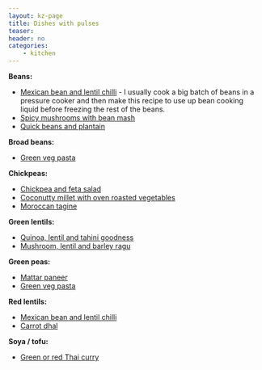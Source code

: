```yaml
---
layout: kz-page
title: Dishes with pulses
teaser: 
header: no
categories:
    - kitchen
---
```


**Beans:**
* [Mexican bean and lentil chilli](/kitchen/bean-and-lentil-chilli/) - I usually cook a big batch of beans in a pressure cooker and then make this recipe to use up bean cooking liquid before freezing the rest of the beans.
* [Spicy mushrooms with bean mash](/kitchen/mushrooms-bean-mash/)
* [Quick beans and plantain](/kitchen/beans-and-plantain/)

**Broad beans:**
* [Green veg pasta](/kitchen/green-veg-pasta/)

**Chickpeas:**
* [Chickpea and feta salad](/kitchen/chickpea-feta-salad/)
* [Coconutty millet with oven roasted vegetables](/kitchen/coconut-millet-veg/)
* [Moroccan tagine](/kitchen/moroccan-tagine/)

**Green lentils:**
* [Quinoa, lentil and tahini goodness](/kitchen/quinoa-lentil-tahini-goodness/)
* [Mushroom, lentil and barley ragu](/kitchen/mushroom-lentil-barley-ragu/)

**Green peas:**
* [Mattar paneer](/kitchen/mattar-paneer/)
* [Green veg pasta](/kitchen/green-veg-pasta/)

**Red lentils:**
* [Mexican bean and lentil chilli](/kitchen/bean-and-lentil-chilli/)
* [Carrot dhal](/kitchen/carrot-dhal/)

**Soya / tofu:**
* [Green or red Thai curry](/kitchen/thai-curry/)
